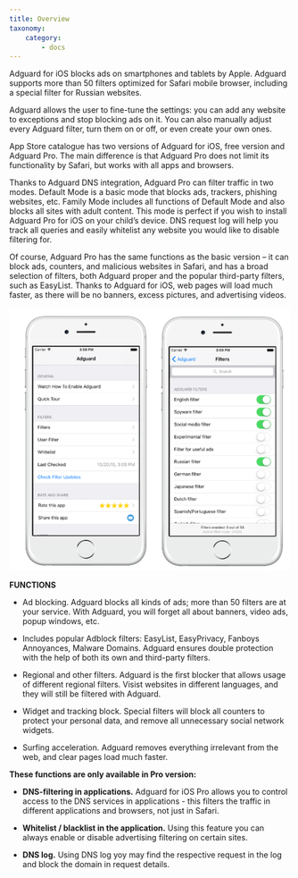 ```yaml
---
title: Overview
taxonomy:
    category:
        - docs
---
```


Adguard for iOS blocks ads on smartphones and tablets by Apple. Adguard supports more than 50 filters optimized for Safari mobile browser, including a special filter for Russian websites.

Adguard allows the user to fine-tune the settings: you can add any website to exceptions and stop blocking ads on it. You can also manually adjust every Adguard filter, turn them on or off, or even create your own ones.

App Store catalogue has two versions of Adguard for iOS, free version and Adguard Pro. The main difference is that Adguard Pro does not limit its functionality by Safari, but works with all apps and browsers.

Thanks to Adguard DNS integration, Adguard Pro can filter traffic in two modes. Default Mode is a basic mode that blocks ads, trackers, phishing websites, etc. Family Mode includes all functions of Default Mode and also blocks all sites with adult content. This mode is perfect if you wish to install Adguard Pro for iOS on your child’s device. DNS request log will help you track all queries and easily whitelist any website you would like to disable filtering for.

Of course, Adguard Pro has the same functions as the basic version – it can block ads, counters, and malicious websites in Safari, and has a broad selection of filters, both Adguard proper and the popular third-party filters, such as EasyList. Thanks to Adguard for iOS, web pages will load much faster, as there will be no banners, excess pictures, and advertising videos.

![](iOS-EN.png)

**FUNCTIONS**

*	Ad blocking. Adguard blocks all kinds of ads; more than 50 filters are at your service. With Adguard, you will forget all about banners, video ads, popup windows, etc.

* Includes popular Adblock filters: EasyList, EasyPrivacy, Fanboys Annoyances, Malware Domains. Adguard ensures double protection with the help of both its own and third-party filters.

* Regional and other filters. Adguard is the first blocker that allows usage of different regional filters. Visist websites in different languages, and they will still be filtered with Adguard.

* Widget and tracking block. Special filters will block all counters to protect your personal data, and remove all unnecessary social network widgets.

* Surfing acceleration. Adguard removes everything irrelevant from the web, and clear pages load much faster.

**These functions are only available in Pro version:**

* **DNS-filtering in applications.** Adguard for iOS Pro allows you to control access  to the DNS services in applications - this filters the traffic in different applications and browsers, not just in Safari.

* **Whitelist / blacklist in the application.** Using this feature you can always enable or disable advertising filtering on certain sites.

* **DNS log.** Using DNS log yoy may find the respective request in the log and block the domain in request details.